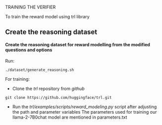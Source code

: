 TRAINING THE VERIFIER

To train the reward model using trl library
## Create the reasoning dataset
#### Create the reasoning dataset for reward modelling from the modified questions and options

Run:

```./dataset/generate_reasoning.sh```

For training:
- Clone the _trl_ repository from _github_

```git clone https://github.com/huggingface/trl.git```

- Run the _trl/examples/scripts/reward_modeling.py_ script after adjusting the path and parameter variables
    The parameters used for training our llama-2-7B0chat model are mentioned in parameters.txt